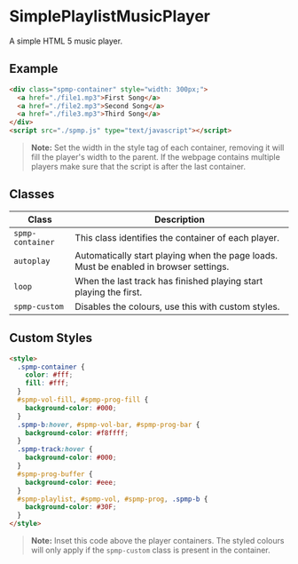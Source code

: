 # SimplePlaylistMusicPlayer
A simple HTML 5 music player. 
## Example
```html
<div class="spmp-container" style="width: 300px;">
  <a href="./file1.mp3">First Song</a>
  <a href="./file2.mp3">Second Song</a>
  <a href="./file3.mp3">Third Song</a>
</div>
<script src="./spmp.js" type="text/javascript"></script>
```
   > **Note:** Set the width in the style tag of each container, removing it will fill the player's width to the parent.
> If the webpage contains multiple players make sure that the script is after the last container.
## Classes
|Class|Description|
|-----|-----|
|`spmp-container`|This class identifies the container of each player.|
|`autoplay`|Automatically start playing when the page loads. Must be enabled in browser settings.|
|`loop`|When the last track has finished playing start playing the first.|
|`spmp-custom`|Disables the colours, use this with custom styles.|
## Custom Styles
```html
<style>
  .spmp-container {
    color: #fff;
    fill: #fff;
  }
  #spmp-vol-fill, #spmp-prog-fill {
    background-color: #000;
  }
  .spmp-b:hover, #spmp-vol-bar, #spmp-prog-bar {
    background-color: #f8ffff;
  }
  .spmp-track:hover {
    background-color: #000;
  }
  #spmp-prog-buffer {
    background-color: #eee;
  }
  #spmp-playlist, #spmp-vol, #spmp-prog, .spmp-b {
    background-color: #30F;
  }
</style>
```
> **Note:** Inset this code above the player containers.
> The styled colours will only apply if the `spmp-custom` class is present in the container.
